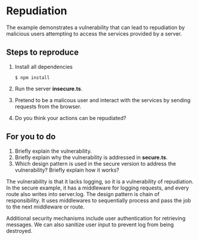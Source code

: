 # Repudiation

The example demonstrates a vulnerability that can lead to repudiation by malicious users attempting to access the services provided by a server.

## Steps to reproduce

1. Install all dependencies

   `$ npm install`

2. Run the server **insecure.ts**.

3. Pretend to be a malicous user and interact with the services by sending requests from the browser.

4. Do you think your actions can be repudiated?

## For you to do

1. Briefly explain the vulnerability.
2. Briefly explain why the vulnerability is addressed in **secure.ts**.
3. Which design pattern is used in the secure version to address the vulnerability? Briefly explain how it works?

The vulnerability is that it lacks logging, so it is a vulnerability of repudiation. In the secure example, it has a middleware for logging requests, and every route also writes into server.log. The design pattern is chain of responsibility. It uses middlewares to sequentially process and pass the job to the next middleware or route.

Additional security mechanisms include user authentication for retrieving messages. We can also sanitize user input to prevent log from being destroyed.
